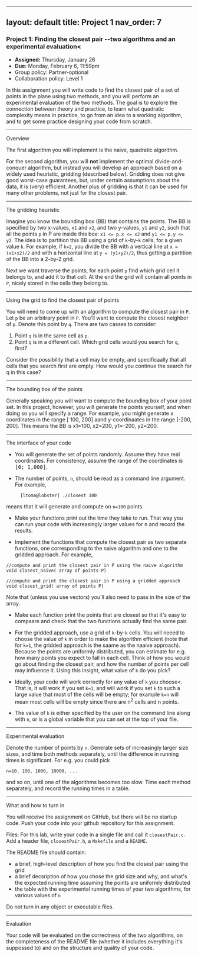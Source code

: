 
---
layout: default 
title: Project 1
nav_order: 7
---


### Project 1: Finding the closest pair --two algorithms and an experimental evaluation<

* __Assigned:__ Thursday, January 26
* __Due:__ Monday, February 6, 11:59pm
* Group policy: Partner-optional 
* Collaboration policy: Level 1



In this assignment you will write code to find the closest pair of
a set of points in the plane using two methods, and you will perform
an experimental evaluation of the two methods. The goal is to explore
the connection between theory and practice, to learn what quadratic
complexity means in practice, to go from an idea to a working algorithm, and to get some practice designing your code
 from scratch.


***

Overview

The first algorithm you will implement is the naive, quadratic
algorithm.

For the second algorithm, you will __not__ implement the optimal
  divide-and-conquer algorithm, but instead you will develop an
  approach based on a widely used heuristic, gridding (described
  below). Gridding does not give good worst-case guarantees, but,
  under certain assumptions about the data, it is (very) efficient. Another plus of gridding is that it can be used for many other problems, not just for the closest pair. 

***
The gridding heuristic

Imagine you know the bounding box (BB) that contains the points.  The
BB is specified by two x-values, `x1` and `x2`, and two y-values, `y1` and
  `y2`, such that all the points `p` in P are inside this box: `x1 <= p.x <=
  x2` and `y1 <= p.y <= y2`. The idea is to partition this BB using a
  grid of `k`-by-`k` cells, for a given value `k`. For example, if `k=2`, you
  divide the BB with a vertical line  at `x =(x1+x2)/2` and with a horizontal line at `y =
  (y1+y2)/2`, thus getting a partition of the BB into a 2-by-2 grid.

  Next we want traverse the points, for each point `p` find which
grid cell it belongs to, and add it to that cell. At the end 
the grid will contain all points in `P`, nicely stored in the
cells they belong to. 


***
Using the grid to find the closest pair of points


You will need to come up with an algorithm to compute the closest
pair in `P`. Let `p` be an arbitrary point in `P`. You'll want to compute the
closest neighbor of `p`.  Denote this point by `q`.  There are two casses to consider:

1. Point `q` is in the same cell as `p`.
2. Point `q` is in a different cell. Which grid cells would you search
for `q`, first?

Consider the possibility that a cell may be empty, and specificaally
that all cells that you search first are empty.   How would you
continue the search for q in this case? 
 


***

The bounding box of the points

Generally speaking you will want to compute the bounding box of your
point set. In this project, however, you will generate the points
yourself, and when doing so you will specify a range. For example, you
might generate x coordinates in the range [ 100, 200] aand
y-coordinaates in the range [-200, 200]. This means the BB is x1=100,
x2=200, y1=-200, y2=200.



***

The interface of your code


* You will  generate the set of points randomly. Assume they have real
  coordinates. For consistency, assume the range of the coordinates is
  <tt>[0; 1,000]</tt>.
  
* The number of points, `n`, should be read as a command
  line argument. For example,  
  
  ```
    [ltoma@lobster] ./closest 100
  ```

means that it will generate and compute on `n=100` points.

* Make your functions print out the time they take to run. That way you
  can run your code with increasingly larger values for <tt>n</tt> and
  record the results.
  
  
* Implement the functions that compute the closest pair as two
  separate functions, one corresponding to the naive algorithm and one
  to the gridded approach. For example,

```
//compute and print the closest pair in P using the naive algorithm 
void closest_naive( array of points P)

//compute and print the closest pair in P using a gridded approach
void closest_grid( array of points P)
```

Note that (unless you use vectors) you'll also need to pass in the size of the array. 


* Make each function print the points that are closest so that it's easy
to compaare and check that the two functions actually find the same pair.


* For the gridded approach, use a grid of `k`-by-`k`
  cells. You will neeed to choose the value of `k` in order to
  make the algorithm efficient (note that for `k=1`, the gridded
  approach is the saame as the naaive approach).  Because the points
  are uniformly distributed, you can estimate for e.g. how many points
  you expect to fall in each cell.  Think of how you would go about
  finding the closest pair, and how the number of points per cell may
  influence it.  Using this insight, what value of `k` do you
  pick?

  
* Ideally, your code will work correctly for any value of `k` you
    choose<. That is, it will work if you set `k=1`, and will work
    if you set `k` to such a large value that most of the cells will be
    empty; for example `k=n` will mean most cells will be empty since
    there are n<sup>2</sup> cells and n points.


* The value of `k` is either specified by the user on the command line along with `n`, or is a global variable that you can set at the top of your file. 




***

Experimental evaluation


Denote the number of points by `n`. Generate sets of increasingly larger
size sizes, and time both methods separately, until the difference in
running times is significant. For e.g. you could pick
```
n=10, 100, 1000, 10000, ...
```
and so on, until one of the algorithms becomes too slow.   Time each method separately, and record the running times in a table. 


***

What and how to turn in


You will receive the assignment on GitHub, but there will be no
startup code. Push your code into your github repository for this
assignment.

Files: For this lab, write your code in a single file and call it
`closestPair.c`. Add a header file, `closestPair.h`, a `Makefile` and a `README`.

The README file should contain: 
- a brief, high-level description of how you find the closest pair using the grid
- a brief decsription of how you chose the grid size and
why, and what's the expected running time assuming the points are
uniformly distributed
- the table with the experimental running times of your two algorithms, for various values of
  `n`


Do not turn in any object  or executable files.


***
Evaluation

Your code will be evaluated on the correctness of the two algorithms,
on the completeness of the README file (whether it includes
everything it's suppossed to) and on the structure and quality of
your code.

